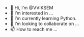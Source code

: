 - 👋 Hi, I’m @VVIKSEM
- 👀 I’m interested in ...
- 🌱 I’m currently learning Python.
- 💞️ I’m looking to collaborate on ...
- 📫 How to reach me ...

<!---
VVIKSEM/VVIKSEM is a ✨ special ✨ repository because its `README.md` (this file) appears on your GitHub profile.
You can click the Preview link to take a look at your changes.
--->
